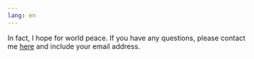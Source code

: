 ```yaml
---
lang: en
---
```

In fact, I hope for world peace.
If you have any questions, please contact me [here](https://o.mayo.pp.ua) and include your email address.
